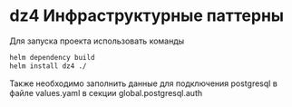 # dz4 Инфраструктурные паттерны

Для запуска проекта использовать команды

```bash
helm dependency build
helm install dz4 ./
```

Также необходимо заполнить данные для подключения postgresql
в файле values.yaml в секции global.postgresql.auth